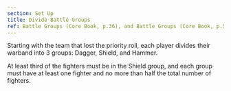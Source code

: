 ```yaml
---
section: Set Up
title: Divide Battle Groups
ref: Battle Groups (Core Book, p.36), and Battle Groups (Core Book, p.53)
---
```


Starting with the team that lost the priority roll, each player divides their warband into 3 groups: Dagger, Shield, and Hammer.

At least third of the fighters must be in the Shield group, and each group must have at least one fighter and no more than half the total number of fighters.
